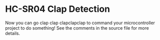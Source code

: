 # HC-SR04 Clap Detection

Now you can go clap clap clapclapclap to command your microcontroller project to do something! See the comments in the source file for more details.
